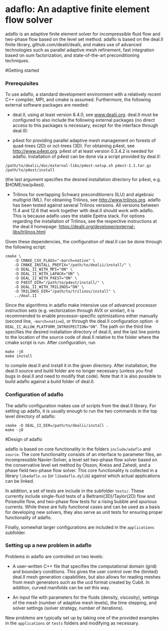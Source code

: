  adaflo: An adaptive finite element flow solver
===============================================

adaflo is an adaptive finite element solver for incompressible fluid flow and
two-phase flow based on the level set method. adaflo is based on the deal.II
finite library, github.com/dealii/dealii, and makes use of advanced
technologies such as parallel adaptive mesh refinement, fast integration based
on sum factorization, and state-of-the-art preconditioning techniques.


#Getting started

### Prerequisites

To use adaflo, a standard development environment with a relatively recent C++
compiler, MPI, and cmake is assumed. Furthermore, the following external
software packages are needed:

* deal.II, using at least version 8.4.0, see www.dealii.org. deal.II must be
  configured to also include the following external packages (no direct access
  to this packages is necessary, except for the interface through deal.II):

* p4est for providing parallel adaptive mesh management on forests of
  quad-trees (2D) or oct-trees (3D). For obtaining p4est, see
  http://www.p4est.org. p4est of at least version 0.3.4.2 is needed for
  adaflo. Installation of p4est can be done via a script provided by deal.II:
```
/path/to/dealii/doc/external-libs/p4est-setup.sh p4est-1.1.tar.gz /path/to/p4est/install
```
  (the last argument specifies the desired installation directory for p4est,
  e.g. $HOME/sw/p4est).

* Trilinos for overlapping Schwarz preconditioners (ILU) and algebraic
  multigrid (ML). For obtaining Trilinos, see http://www.trilinos.org. adaflo
  has been tested against several Trilinos versions. All versions between 11.4
  and 12.6 that work together with deal.II should work with adaflo. This is
  because adaflo uses the stable Epetra stack. For options regarding the
  installation of Trilinos, see the respective instructions at the deal.II
  homepage: https://dealii.org/developer/external-libs/trilinos.html

Given these dependencies, the configuration of deal.II can be done
through the following script:
```
cmake \
    -D CMAKE_CXX_FLAGS="-march=native" \
    -D CMAKE_INSTALL_PREFIX="/path/to/dealii/install/" \
    -D DEAL_II_WITH_MPI="ON" \
    -D DEAL_II_WITH_LAPACK="ON" \
    -D DEAL_II_WITH_P4EST="ON" \
    -D P4EST_DIR="/path/to/p4est/install/" \
    -D DEAL_II_WITH_TRILINOS="ON" \
    -D TRILINOS_DIR="/path/to/trilinos/install" \
    ../deal.II
```

Since the algorithms in adaflo make intensive use of advanced processor
instruction sets (e.g. vectorization through AVX or similar), it is
recommended to enable processor-specific optimizations either manually (second
line, `-march=native`), or through the deal.II configuration option `-D
DEAL_II_ALLOW_PLATFORM_INTROSPECTION="ON"`. The path on the third line
specifies the desired installation directory of deal.II, and the last line
points to the location of the source code of deal.II relative to the folder
where the cmake script is run. After configuration, run

```
make -j8
make install
```

to compile deal.II and install it in the given directory. After installation,
the deal.II source and build folder are no longer necessary (unless you find
bugs in deal.II and need to modify that code). Note that it is also possible
to build adaflo against a build folder of deal.II.


### Configuration of adaflo

The adaflo configuration makes use of scripts from the deal.II library. For
setting up adaflo, it is usually enough to run the two commands in the top
level directory of adaflo:

```
cmake -D DEAL_II_DIR=/path/to/dealii/install .
make -j8
```

#Design of adaflo

adaflo is based on core functionality in the folders `include/adaflo` and
`source`. The core functionality consists of an interface to parameter files,
an incompressible Navier-Solver, a level set two-phase flow solver based on
the conservative level set method by Olsson, Kreiss and Zahedi, and a phase
field two-phase flow solver. This core functionality is collected in a library
`libadaflo.so` (or `libadaflo.dylib`) against which actual applications can be
linked.

In addition, a set of tests are include in the subfolder `tests/`. These
currently include single-fluid tests of a Beltrami(3D)/Taylor(2D) flow and
Poiseuille flow, and two-phase flow tests for a rising bubble and spurious
currents. While these are fully functional cases and can be used as a basis
for developing new solvers, they also serve as unit tests for ensuring proper
functionality of adaflo.

Finally, somewhat larger configurations are included in the `applications`
subfolder.

### Setting up a new problem in adaflo

Problems in adaflo are controlled on two levels:

* A user-written C++ file that specifies the computational domain (grid) and
  boundary conditions. This gives the user control over the (limited) deal.II
  mesh generation capabilities, but also allows for reading meshes from mesh
  generators such as the ucd format created by Cubit. In addition, curved
  manifolds can be set this way.

* An input file with parameters for the fluids (density, viscosity), settings
  of the mesh (number of adaptive mesh levels), the time stepping, and solver
  settings (solver strategy, number of iterations).

New problems are typically set up by taking one of the provided examples in
the `applications` or `tests` folders and modifying as necessary.